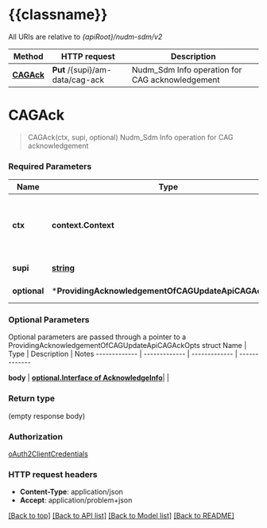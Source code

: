 # {{classname}}

All URIs are relative to *{apiRoot}/nudm-sdm/v2*

Method | HTTP request | Description
------------- | ------------- | -------------
[**CAGAck**](ProvidingAcknowledgementOfCAGUpdateApi.md#CAGAck) | **Put** /{supi}/am-data/cag-ack | Nudm_Sdm Info operation for CAG acknowledgement

# **CAGAck**
> CAGAck(ctx, supi, optional)
Nudm_Sdm Info operation for CAG acknowledgement

### Required Parameters

Name | Type | Description  | Notes
------------- | ------------- | ------------- | -------------
 **ctx** | **context.Context** | context for authentication, logging, cancellation, deadlines, tracing, etc.
  **supi** | [**string**](.md)| Identifier of the UE | 
 **optional** | ***ProvidingAcknowledgementOfCAGUpdateApiCAGAckOpts** | optional parameters | nil if no parameters

### Optional Parameters
Optional parameters are passed through a pointer to a ProvidingAcknowledgementOfCAGUpdateApiCAGAckOpts struct
Name | Type | Description  | Notes
------------- | ------------- | ------------- | -------------

 **body** | [**optional.Interface of AcknowledgeInfo**](AcknowledgeInfo.md)|  | 

### Return type

 (empty response body)

### Authorization

[oAuth2ClientCredentials](../README.md#oAuth2ClientCredentials)

### HTTP request headers

 - **Content-Type**: application/json
 - **Accept**: application/problem+json

[[Back to top]](#) [[Back to API list]](../README.md#documentation-for-api-endpoints) [[Back to Model list]](../README.md#documentation-for-models) [[Back to README]](../README.md)


